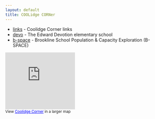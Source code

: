 ```yaml
---
layout: default
title: COOLidge CORNer
---
```

* [links](links) - Coolidge Corner links 
* [devo](devo) - The Edward Devotion elementary school 
* [b-space](b-space) - Brookline School Population & Capacity Exploration (B-SPACE)

<iframe scrolling="no" width="220" frameborder="0" marginheight="0" src="http://maps.google.com/maps/ms?ie=UTF8&amp;msa=0&amp;msid=107439190247259985880.0004674c08c3dc981a2ad&amp;ll=42.34153,-71.120874&amp;spn=0.00724,0.011672&amp;output=embed" height="180" marginwidth="0"></iframe>
<br/><small>View <a style="color:#0000FF;text-align:left" href="http://maps.google.com/maps/ms?ie=UTF8&amp;msa=0&amp;msid=107439190247259985880.0004674c08c3dc981a2ad&amp;ll=42.34203,-71.120874&amp;spn=0.00724,0.011672&amp;source=embed">Coolidge Corner</a> in a larger map</small>

<p>

<script charset="utf-8" src="http://widgets.twimg.com/j/2/widget.js" type="text/javascript"></script>
<script type="text/javascript">
new TWTR.Widget({
  version: 2,
  type: 'profile',
  rpp: 30,
  interval: 30000,
  width: 300,
  height: 300,
  theme: {
    shell: {
      background: '#544e46',
      color: '#ffffff'
    },
    tweets: {
      //background: '#000000',
      //color: '#ffffff',
      //links: '#4aed05'
      background: '#ccbd9f',
      color: 'black',
      links: 'blue'
    }
  },
  features: {
    scrollbar: false,
    loop: false,
    live: false,
    behavior: 'all'
  }
}).render().setUser('coolcorn').start();
</script>
